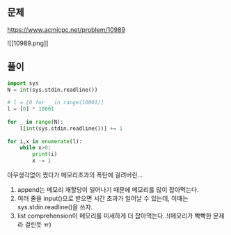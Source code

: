 ## 문제
https://www.acmicpc.net/problem/10989

![[10989.png]]
## 풀이
```python
import sys  
N = int(sys.stdin.readline())  
  
# l = [0 for _ in range(10001)]  
l = [0] * 10001  
  
for _ in range(N):  
	l[int(sys.stdin.readline())] += 1  
  
for i,x in enumerate(l):  
	while x>0:  
		print(i)  
		x -= 1
```

아무생각없이 짰다가 메모리초과의 폭탄에 걸려버린...
1. append는 메모리 재할당이 일어나기 때문에 메모리를 많이 잡아먹는다.
2. 여러 줄을 input()으로 받으면 시간 초과가 일어날 수 있는데, 이때는 sys.stdin.readline()을 쓰자.
3. list comprehension이 메모리를 미세하게 더 잡아먹는다..!(메모리가 빡빡한 문제라 걸린듯 ㅠ)
